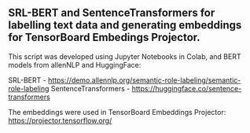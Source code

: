 ## SRL-BERT and SentenceTransformers for labelling text data and generating embeddings for TensorBoard Embedings Projector.

This script was developed using Jupyter Notebooks in Colab, and BERT models from allenNLP and HuggingFace:

SRL-BERT - https://demo.allennlp.org/semantic-role-labeling/semantic-role-labeling
SentenceTransformers - https://huggingface.co/sentence-transformers

The embeddings were used in TensorBoard Embeddings Projector: https://projector.tensorflow.org/
